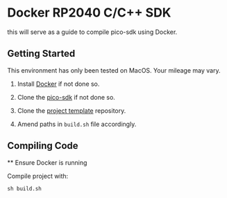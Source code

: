 # Docker RP2040 C/C++ SDK
this will serve as a guide to compile pico-sdk using Docker.

## Getting Started

This environment has only been tested on MacOS. Your mileage may vary.

1. Install [Docker](https://docs.docker.com/get-docker/) if not done so.

2. Clone the [pico-sdk](https://github.com/raspberrypi/pico-sdk) if not done so.

3. Clone the [project template](https://github.com/scott-cjx/RP2040-C-Docker-Template) repository.

4. Amend paths in `build.sh` file accordingly.

## Compiling Code
** Ensure Docker is running

Compile project with:
``` shell
sh build.sh
```

